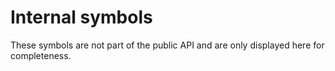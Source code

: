 # Internal symbols

These symbols are not part of the public API and are only displayed here for
completeness.
